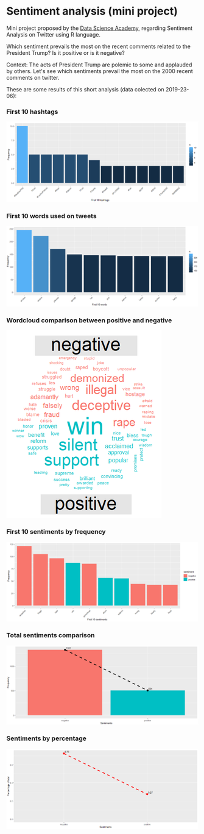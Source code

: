 # Sentiment analysis (mini project)

Mini project proposed by the [Data Science Academy](https://www.datascienceacademy.com.br/), regarding Sentiment Analysis on Twitter using R language.

Which sentiment prevails the most on the recent comments related to the 
President Trump? Is it positive or is it negative?

Context: The acts of President Trump are polemic to some and applauded by others.
Let's see which sentiments prevail the most on the 2000 recent comments on twitter.

These are some results of this short analysis (data colected on 2019-23-06):

### First 10 hashtags
<img src="Plots/geom_bar-hashtags.PNG" />

### First 10 words used on tweets
<img src="Plots/geom_bar-words_used_on_tweets.PNG" />

### Wordcloud comparison between positive and negative
<img src="Plots/word_cloud_comparison.PNG" />

### First 10 sentiments by frequency
<img src="Plots/geom_bar-first_10_sentiments_by_frequency.PNG" />

### Total sentiments comparison
<img src="Plots/geom_bar-sentiments.PNG" />

### Sentiments by percentage
<img src="Plots/geom_point-sentiments_by_percentage.PNG" />



